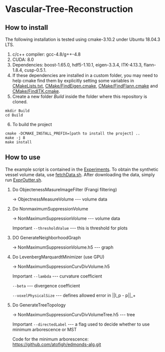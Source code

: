 
# Vascular-Tree-Reconstruction

## How to install
The following installation is tested using cmake-3.10.2 under Ubuntu 18.04.3 LTS.
1. c/c++ compiler: gcc-4.8/g++-4.8
2. CUDA: 8.0
3. Dependencies: boost-1.65.0, hdf5-1.10.1, eigen-3.3.4, ITK-4.13.3, flann-1.8.4, cusp-0.5.1.
4. If these dependencies are installed in a custom folder, you may need to help cmake find them by explicitly setting some variables in [CMakeLists.txt](CMakeLists.txt), [CMake/FindEigen.cmake](CMake/FindEigen.cmake), [CMake/FindFlann.cmake](CMake/FindFlann.cmake) and [CMake/FindITK.cmake](CMake/FindITK.cmake).
5. Create a new folder *Build* inside the folder where this repository is cloned.
```
mkdir Build
cd Build
```
6. To build the project
```
cmake -DCMAKE_INSTALL_PREFIX=[path to install the project] ..
make -j 8
make install
```

## How to use 
The example script is contained in the [Experiments](Experiments). To obtain the synthetic vessel volume data, use [fetchData.sh](Experiments/fetchData.sh). After downloading the data, simply run [ExprOutter.sh](Experiments/ExprOutter.sh).

 1. Do ObjectenessMasureImageFilter (Frangi filtering)
 
    → ObjectnessMeasureVolume --- volume data
 
 2. Do NonmaximumSuppressionVolume
 
    → NonMaximumSuppressionVolume --- volume data
 
    Important `--thresholdValue` --- this is threshold for plots
	
 3. DO GenerateNeighborhoodGraph
 
    → NonMaximumSuppressionVolume.h5 --- graph
 
 4. Do LevenbergMarquardtMinimizer (use GPU)
 
    → NonMaximumSuppressionCurvDivVolume.h5
 
    Important `--lambda` --- curvature coefficient
	
	`--beta` --- divergence coefficient
    
    `--voxelPhysicalSize` --- defines allowed error in ||l_p - p||_+
 
 5. Do GenerateTreeTopology
 
    → NonMaximumSuppressionCurvDivVolumeTree.h5 --- tree
 
    Important `--directedLabel`  --- a flag used to decide whether to use minimum arborescence or MST
	
	Code for the minimum arborescence: https://github.com/atofigh/edmonds-alg.git
